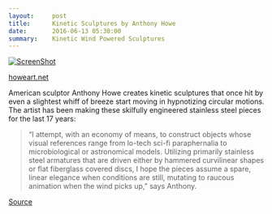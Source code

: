 ```yaml
---
layout:     post
title:      Kinetic Sculptures by Anthony Howe
date:       2016-06-13 05:30:00
summary:    Kinetic Wind Powered Sculptures
---
```


[![ScreenShot](https://github.com/raeldominiquini/raeldominiquini.github.io/blob/master/images/15_Wind.png?raw=true)](https://www.youtube.com/watch?v=gyRJrl4WoN8&list=UUixdwLf4RpXJR31mU4zKLfw)

[howeart.net](http://www.howeart.net/index.html)

American sculptor Anthony Howe creates kinetic sculptures that once hit by even a slightest whiff of breeze start moving in hypnotizing
circular motions. The artist has been making these skilfully engineered stainless steel pieces for the last 17 years:

> “I attempt, with an economy of means, to construct objects whose visual references range from lo-tech sci-fi paraphernalia to
microbiological or astronomical models. Utilizing primarily stainless steel armatures that are driven either by hammered curvilinear 
shapes or flat fiberglass covered discs, I hope the pieces assume a spare, linear elegance when conditions are still, mutating to raucous
animation when the wind picks up,” says Anthony.

[Source](http://www.demilked.com/kinetic-sculptures-anthony-howe/)
